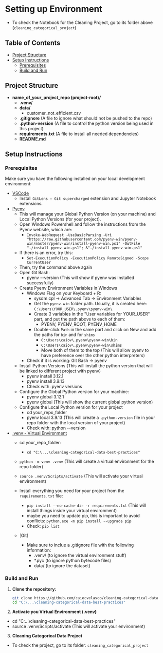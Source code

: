 # Setting up Environment
* To check the Notebook for the Cleaning Project, go to its folder above (`cleaning_categorical_project`)

## Table of Contents

- [Project Structure](#project-structure)
- [Setup Instructions](#setup-instructions)
  - [Prerequisites](#prerequisites)
  - [Build and Run](#build-and-run)

## Project Structure

- **name_of_your_project_repo (project-root)/**
    - **.venv/**
    - **data/**
      - customer_not_efficient.csv
    - **.gitignore**             (A file to ignore what should not be pushed to the repo)
    - **.python-version**        (A file to control the python version being used in this project)
    - **requirements.txt**       (A file to install all needed dependencies)
    - **README.md**

## Setup Instructions

### Prerequisites

Make sure you have the following installed on your local development environment:

* [VSCode](https://code.visualstudio.com/)
  * Install `GitLens — Git supercharged` extension and Jupyter Notebook extensions.
* [Pyenv](https://github.com/pyenv-win/pyenv-win)
  * This will manage your Global Python Version (on your machine) and Local Python Versions (for your project).
  * Open Windows Powershell and follow the instructions from the Pyenv website, which are:
    * `Invoke-WebRequest -UseBasicParsing -Uri "https://raw.githubusercontent.com/pyenv-win/pyenv-win/master/pyenv-win/install-pyenv-win.ps1" -OutFile "./install-pyenv-win.ps1"; &"./install-pyenv-win.ps1"`
  * If there is an error, try this:
    * `Set-ExecutionPolicy -ExecutionPolicy RemoteSigned -Scope CurrentUser`
  * Then, try the command above again
  * Open Git Bash:
    * pyenv --version (This will show if pyenv was installed successfully)
  * Create Pyenv Environment Variables in Windows
    * Windows Flag on your Keyboard + R:
      * sysdm.cpl -> Advanced Tab -> Environment Variables
      * Get the `pyenv-win` folder path. Usually, it is created here: `C:\Users\YOUR_USER\.pyenv\pyenv-win\`
      * Create 3 variables in the "User variables for YOUR_USER" part, and put the path above to each of them:
        * PYENV, PYENV_ROOT, PYENV_HOME
      * Double-click `Path` in the same part and click on New and add the paths for `bin` and for `shims`
        * `C:\Users\caiov\.pyenv\pyenv-win\bin`
        * `C:\Users\caiov\.pyenv\pyenv-win\shims`
        * Move both of them to the top (This will allow pyenv to have preference over the other python interpreters)
    * Check if it is working: Git Bash -> pyenv
  * Install Python Versions (This will install the python version that will be linked to different project with pyenv)
    * pyenv install 3.12.1
    * pyenv install 3.9.13
    * Check with: pyenv versions
  * Configure the Global Python version for your machine:
    * pyenv global 3.12.1
    * pyenv global (This will show the current global python version)
  * Configure the Local Python version for your project 
    * cd your_repo_folder
    * pyenv local 3.9.13 (This will create a `.python-version` file in your repo folder with the local version of your project)
    * Check with: python --version
* [.venv - Virtual Environment](https://docs.python.org/3/library/venv.html)
  * cd your_repo_folder:
    * `cd "C:\...\cleaning-categorical-data-best-practices"`
  * `python -m venv .venv`           (This will create a virtual environment for the repo folder)
  * `source .venv/Scripts/activate`  (This will activate your virtual environment)
  * Install everything you need for your project from the `requirements.txt` file:
    * `pip install --no-cache-dir -r requirements.txt`  (This will install things inside your virtual environment)
    * maybe you need to update pip, this is important to avoid conflicts: `python.exe -m pip install --upgrade pip`
    * Check: `pip list`

  * [Git]
    * Make sure to inclue a .gitignore file with the following information:
      * .venv/         (to ignore the virtual environment stuff)
      * *.pyc          (to ignore python bytecode files)
      * data/          (to ignore the dataset)

### Build and Run

1. **Clone the repository:**

   ```bash
   git clone https://github.com/caiocvelasco/cleaning-categorical-data-best-practices.git
   cd "C:\...\cleaning-categorical-data-best-practices"

2. **Activate you Virtual Environment (.venv)**

* cd "C:\...\cleaning-categorical-data-best-practices"
* source .venv/Scripts/activate                   (This will activate your environment)

3. **Cleaning Categorical Data Project**

* To check the project, go to its folder: `cleaning_categorical_project`